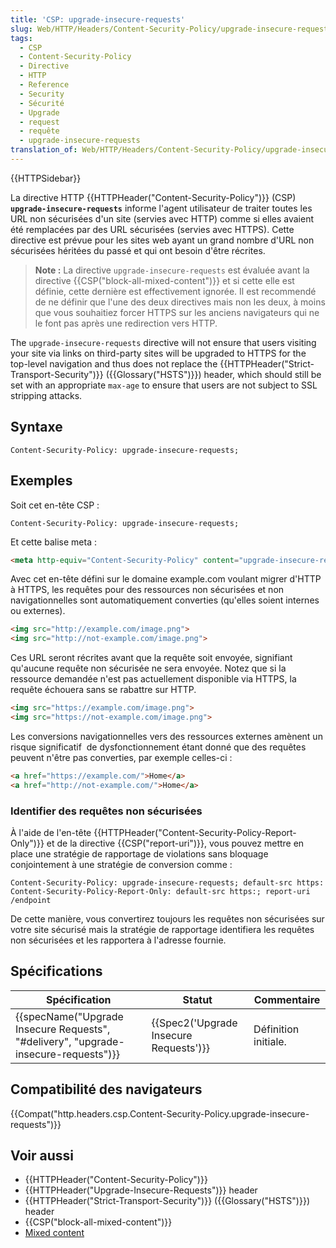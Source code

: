```yaml
---
title: 'CSP: upgrade-insecure-requests'
slug: Web/HTTP/Headers/Content-Security-Policy/upgrade-insecure-requests
tags:
  - CSP
  - Content-Security-Policy
  - Directive
  - HTTP
  - Reference
  - Security
  - Sécurité
  - Upgrade
  - request
  - requête
  - upgrade-insecure-requests
translation_of: Web/HTTP/Headers/Content-Security-Policy/upgrade-insecure-requests
---
```

{{HTTPSidebar}}

La directive HTTP {{HTTPHeader("Content-Security-Policy")}} (CSP) **`upgrade-insecure-requests`** informe l'agent utilisateur de traiter toutes les URL non sécurisées d'un site (servies avec HTTP) comme si elles avaient été remplacées par des URL sécurisées (servies avec HTTPS). Cette directive est prévue pour les sites web ayant un grand nombre d'URL non sécurisées héritées du passé et qui ont besoin d'être récrites.

> **Note :** La directive `upgrade-insecure-requests` est évaluée avant la directive {{CSP("block-all-mixed-content")}} et si cette elle est définie, cette dernière est effectivement ignorée. Il est recommendé de ne définir que l'une des deux directives mais non les deux, à moins que vous souhaitiez forcer HTTPS sur les anciens navigateurs qui ne le font pas après une redirection vers HTTP.

The `upgrade-insecure-requests` directive will not ensure that users visiting your site via links on third-party sites will be upgraded to HTTPS for the top-level navigation and thus does not replace the {{HTTPHeader("Strict-Transport-Security")}} ({{Glossary("HSTS")}}) header, which should still be set with an appropriate `max-age` to ensure that users are not subject to SSL stripping attacks.

## Syntaxe

    Content-Security-Policy: upgrade-insecure-requests;

## Exemples

Soit cet en-tête CSP :

    Content-Security-Policy: upgrade-insecure-requests;

Et cette balise meta :

```html
<meta http-equiv="Content-Security-Policy" content="upgrade-insecure-requests">
```

Avec cet en-tête défini sur le domaine example.com voulant migrer d'HTTP à HTTPS, les requêtes pour des ressources non sécurisées et non navigationnelles sont automatiquement converties (qu'elles soient internes ou externes).

```html
<img src="http://example.com/image.png">
<img src="http://not-example.com/image.png">
```

Ces URL seront récrites avant que la requête soit envoyée, signifiant qu'aucune requête non sécurisée ne sera envoyée. Notez que si la ressource demandée n'est pas actuellement disponible via HTTPS, la requête échouera sans se rabattre sur HTTP.

```html
<img src="https://example.com/image.png">
<img src="https://not-example.com/image.png">
```

Les conversions navigationnelles vers des ressources externes amènent un risque significatif  de dysfonctionnement étant donné que des requêtes peuvent n'être pas converties, par exemple celles-ci :

```html
<a href="https://example.com/">Home</a>
<a href="http://not-example.com/">Home</a>
```

### Identifier des requêtes non sécurisées

À l'aide de l'en-tête {{HTTPHeader("Content-Security-Policy-Report-Only")}} et de la directive {{CSP("report-uri")}}, vous pouvez mettre en place une stratégie de rapportage de violations sans bloquage conjointement à une stratégie de conversion comme :

    Content-Security-Policy: upgrade-insecure-requests; default-src https:
    Content-Security-Policy-Report-Only: default-src https:; report-uri /endpoint

De cette manière, vous convertirez toujours les requêtes non sécurisées sur votre site sécurisé mais la stratégie de rapportage identifiera les requêtes non sécurisées et les rapportera à l'adresse fournie.

## Spécifications

| Spécification                                                                                                    | Statut                                               | Commentaire          |
| ---------------------------------------------------------------------------------------------------------------- | ---------------------------------------------------- | -------------------- |
| {{specName("Upgrade Insecure Requests", "#delivery", "upgrade-insecure-requests")}} | {{Spec2('Upgrade Insecure Requests')}} | Définition initiale. |

## Compatibilité des navigateurs

{{Compat("http.headers.csp.Content-Security-Policy.upgrade-insecure-requests")}}

## Voir aussi

- {{HTTPHeader("Content-Security-Policy")}}
- {{HTTPHeader("Upgrade-Insecure-Requests")}} header
- {{HTTPHeader("Strict-Transport-Security")}} ({{Glossary("HSTS")}}) header
- {{CSP("block-all-mixed-content")}}
- [Mixed content](/en-US/docs/Web/Security/Mixed_content)
